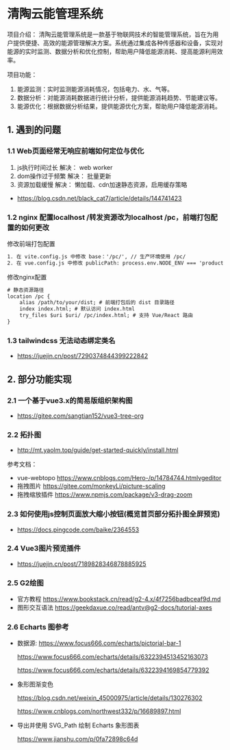 # 清陶云能管理系统

项目介绍：
清陶云能管理系统是一款基于物联网技术的智能管理系统，旨在为用户提供便捷、高效的能源管理解决方案。系统通过集成各种传感器和设备，实现对能源的实时监测、数据分析和优化控制，帮助用户降低能源消耗、提高能源利用效率。

项目功能：

1. 能源监测：实时监测能源消耗情况，包括电力、水、气等。
2. 数据分析：对能源消耗数据进行统计分析，提供能源消耗趋势、节能建议等。
3. 能源优化：根据数据分析结果，提供能源优化方案，帮助用户降低能源消耗。

## 1. 遇到的问题

### 1.1 Web页面经常无响应前端如何定位与优化

1. js执行时间过长    解决： web worker
2. dom操作过于频繁  解决： 批量更新
3. 资源加载缓慢     解决： 懒加载、cdn加速静态资源，启用缓存策略

- <https://blog.csdn.net/black_cat7/article/details/144741423>

### 1.2 nginx 配置localhost /转发资源改为localhost /pc，前端打包配置的如何更改

修改前端打包配置

```txt
1. 在 vite.config.js 中修改 base：'/pc/', // 生产环境使用 /pc/
2. 在 vue.config.js 中修改 publicPath: process.env.NODE_ENV === 'production' ? '/pc/' : '/', // 生产环境使用 /pc/
```

修改nginx配置

```txt
# 静态资源路径
location /pc {
    alias /path/to/your/dist; # 前端打包后的 dist 目录路径
    index index.html; # 默认访问 index.html
    try_files $uri $uri/ /pc/index.html; # 支持 Vue/React 路由
}
```

### 1.3 tailwindcss 无法动态绑定类名

- <https://juejin.cn/post/7290374844399222842>

## 2. 部分功能实现

### 2.1 一个基于vue3.x的简易版组织架构图

- <https://gitee.com/sangtian152/vue3-tree-org>

### 2.2 拓扑图

- <http://mt.yaolm.top/guide/get-started-quickly/install.html>

参考文档：

- vue-webtopo <https://www.cnblogs.com/Hero-/p/14784744.htmlvgeditor>
- 拖拽图片 <https://gitee.com/monkeyLi/picture-scaling>
- 拖拽缩放插件 <https://www.npmjs.com/package/v3-drag-zoom>

### 2.3 如何使用js控制页面放大缩小按钮(概览首页部分拓扑图全屏预览)

- <https://docs.pingcode.com/baike/2364553>

### 2.4 Vue3图片预览插件

- <https://juejin.cn/post/7189828346878885925>

### 2.5 G2绘图

- 官方教程 <https://www.bookstack.cn/read/g2-4.x/4f7256badbceaf9d.md>
- 图形交互语法 <https://geekdaxue.co/read/antv@g2-docs/tutorial-axes>

### 2.6 Echarts 图参考

- 数据源:
    <https://www.focus666.com/echarts/pictorial-bar-1>

    <https://www.focus666.com/echarts/details/6322394513452163073>

    <https://www.focus666.com/echarts/details/6322394169854779392>
- 象形图渐变色

    <https://blog.csdn.net/weixin_45000975/article/details/130276302>

    <https://www.cnblogs.com/northwest332/p/16689897.html>

- 导出并使用 SVG_Path 绘制 Echarts 象形图表

    <https://www.jianshu.com/p/0fa72898c64d>
